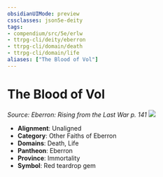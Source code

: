 ```yaml
---
obsidianUIMode: preview
cssclasses: json5e-deity
tags:
- compendium/src/5e/erlw
- ttrpg-cli/deity/eberron
- ttrpg-cli/domain/death
- ttrpg-cli/domain/life
aliases: ["The Blood of Vol"]
---
```

# The Blood of Vol
*Source: Eberron: Rising from the Last War p. 141* 
![](/3-Mechanics/CLI/deities/img/erlw-the-blood-of-vol.webp#symbol)

- **Alignment**: Unaligned
- **Category**: Other Faiths of Eberron
- **Domains**: Death, Life
- **Pantheon**: Eberron
- **Province**: Immortality
- **Symbol**: Red teardrop gem